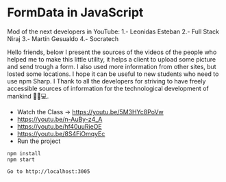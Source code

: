 # FormData in JavaScript
Mod of the next developers in YouTube:
1.- Leonidas Esteban
2.- Full Stack Niraj
3.- Martín Gesualdo
4.- Socratech

Hello friends, below I present the sources of the videos of the people who helped me to make this little utility, it helps a client to upload some picture and send trough a form.
I also used more information from other sites, but losted some locations. I hope it can be useful to new students who need to use npm Sharp.
I Thank to all the developers for striving to have freely accessible sources of information for the technological development of mankind 👨🏽💻.

- Watch the Class -> https://youtu.be/5M3HYc8PoVw
- https://youtu.be/n-AuBy-z4_A
- https://youtu.be/hf40uuRjeOE
- https://youtu.be/8S4FiOmqyEc
- Run the project

```
npm install 
npm start 
```
`Go to http://localhost:3005`
